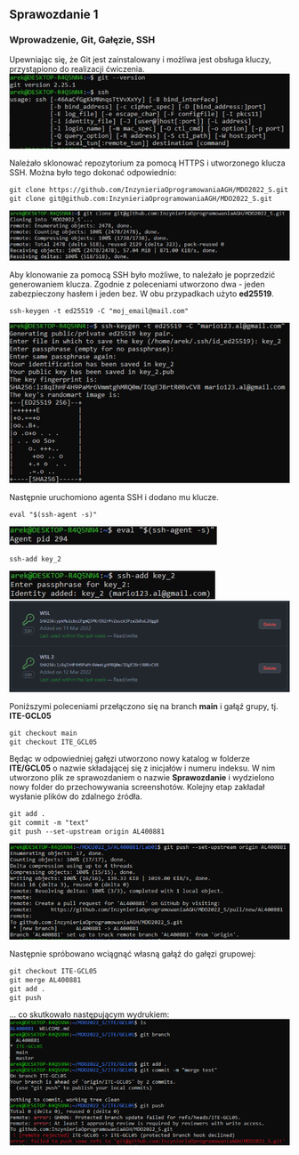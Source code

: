 ## Sprawozdanie 1

### Wprowadzenie, Git, Gałęzie, SSH

Upewniając się, że Git jest zainstalowany i możliwa jest obsługa kluczy, przystąpiono do realizacji ćwiczenia. 
![#1](./screenshots/1.jpg)

Należało sklonować repozytorium za pomocą HTTPS i utworzonego klucza SSH. Można było tego dokonać odpowiednio:
```
git clone https://github.com/InzynieriaOprogramowaniaAGH/MDO2022_S.git
git clone git@github.com:InzynieriaOprogramowaniaAGH/MDO2022_S.git
```

![#5](./screenshots/5.jpg)

Aby klonowanie za pomocą SSH było możliwe, to należało je poprzedzić generowaniem klucza. Zgodnie z poleceniami utworzono dwa - jeden zabezpieczony hasłem i jeden bez. W obu przypadkach użyto **ed25519**.
```shell
ssh-keygen -t ed25519 -C "moj_email@mail.com"
```
![#2](./screenshots/2.jpg)

Następnie uruchomiono agenta SSH i dodano mu klucze.
```shell
eval "$(ssh-agent -s)"
```
![#3](./screenshots/3.jpg)

```shell
ssh-add key_2
```
![#4](./screenshots/4.jpg)
![#6](./screenshots/6.png)

Poniższymi poleceniami przełączono się na branch **main** i gałąź grupy, tj. **ITE-GCL05**
```git
git checkout main
git checkout ITE_GCL05
```

Będąc w odpowiedniej gałęzi utworzono nowy katalog w folderze **ITE/GCL05** o nazwie składającej się z inicjałów i numeru indeksu. W nim utworzono plik ze sprawozdaniem o nazwie **Sprawozdanie** i wydzielono nowy folder do przechowywania screenshotów. Kolejny etap zakładał wysłanie plików do zdalnego źródła.
```
git add .
git commit -m "text"
git push --set-upstream origin AL400881
```
![#12](./screenshots/12.png)

Następnie spróbowano wciągnąć własną gałąź do gałęzi grupowej:
```
git checkout ITE-GCL05
git merge AL400881
git add .
git push
```
... co skutkowało następującym wydrukiem:
![#13](./screenshots/13.png)
